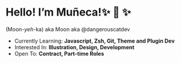 <h1>Hello! I’m Muñeca!✨ 👋 ✨ </h1>
<p>(Moon-<i>yeh</i>-ka) aka Moon aka @dangerouscatdev</p>
<ul>
  <li>Currently Learning: <b>Javascript, Zsh, Git, Theme and Plugin Dev</b></li>
  <li>Interested In: <b> Illustration, Design, Development</b></li>
  <li>Open To: <b>Contract, Part-time Roles</b></li>
</ul>

<!---
dangerouscatdev/dangerouscatdev is a ✨ special ✨ repository because its `README.md` (this file) appears on your GitHub profile.
You can click the Preview link to take a look at your changes.
--->
